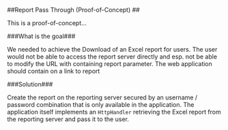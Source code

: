 ##Report Pass Through (Proof-of-Concept) ##

This is a proof-of-concept...

###What is the goal###

We needed to achieve the Download of an Excel report for users. The user would not be able to access the report server directly and esp. not be able to modify the URL with containing report parameter. The web application should contain on a link to report


###Solution###

Create the report on the reporting server secured by an username / password combination that is only available in the application. The application itself implements an `HttpHandler` retrieving the Excel report from the reporting server and pass it to the user.  
